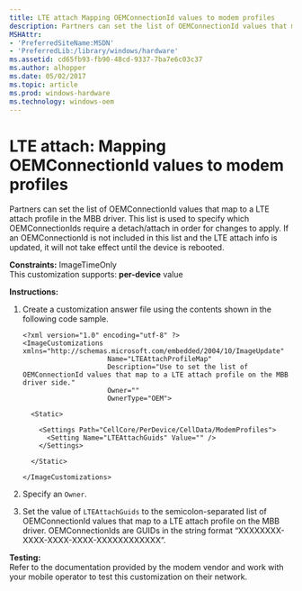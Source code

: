 ```yaml
---
title: LTE attach Mapping OEMConnectionId values to modem profiles
description: Partners can set the list of OEMConnectionId values that map to a LTE attach profile in the MBB driver.
MSHAttr:
- 'PreferredSiteName:MSDN'
- 'PreferredLib:/library/windows/hardware'
ms.assetid: cd65fb93-fb90-48cd-9337-7ba7e6c03c37
ms.author: alhopper
ms.date: 05/02/2017
ms.topic: article
ms.prod: windows-hardware
ms.technology: windows-oem
---
```


# LTE attach: Mapping OEMConnectionId values to modem profiles


Partners can set the list of OEMConnectionId values that map to a LTE attach profile in the MBB driver. This list is used to specify which OEMConnectionIds require a detach/attach in order for changes to apply. If an OEMConnectionId is not included in this list and the LTE attach info is updated, it will not take effect until the device is rebooted.

<a href="" id="constraints---imagetimeonly"></a>**Constraints:** ImageTimeOnly  
This customization supports: **per-device** value

<a href="" id="instructions-"></a>**Instructions:**  
1.  Create a customization answer file using the contents shown in the following code sample.

    ```
    <?xml version="1.0" encoding="utf-8" ?>  
    <ImageCustomizations xmlns="http://schemas.microsoft.com/embedded/2004/10/ImageUpdate"  
                         Name="LTEAttachProfileMap"  
                         Description="Use to set the list of OEMConnectionId values that map to a LTE attach profile on the MBB driver side."  
                         Owner=""  
                         OwnerType="OEM">

      <Static>  

        <Settings Path="CellCore/PerDevice/CellData/ModemProfiles">        
          <Setting Name="LTEAttachGuids" Value="" />    
        </Settings>  

      </Static>

    </ImageCustomizations>
    ```

2.  Specify an `Owner`.

3.  Set the value of `LTEAttachGuids` to the semicolon-separated list of OEMConnectionId values that map to a LTE attach profile on the MBB driver. OEMConnectionIds are GUIDs in the string format “XXXXXXXX-XXXX-XXXX-XXXX-XXXXXXXXXXXX”.

<a href="" id="testing-"></a>**Testing:**  
Refer to the documentation provided by the modem vendor and work with your mobile operator to test this customization on their network.

 

 







